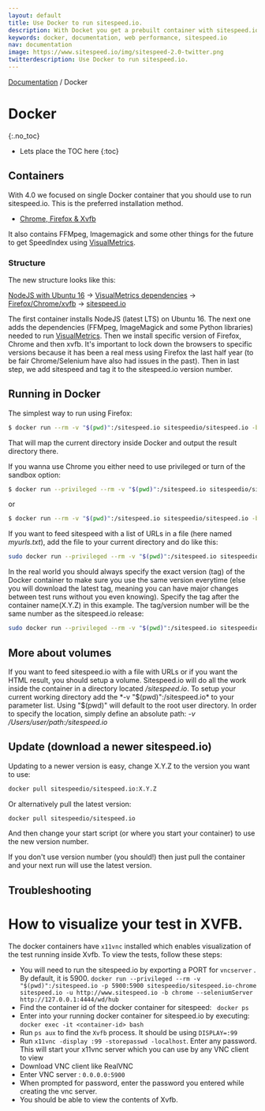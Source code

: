 ```yaml
---
layout: default
title: Use Docker to run sitespeed.io.
description: With Docket you get a prebuilt container with sitespeed.io, Firefox, Chrome and XVFB.
keywords: docker, documentation, web performance, sitespeed.io
nav: documentation
image: https://www.sitespeed.io/img/sitespeed-2.0-twitter.png
twitterdescription: Use Docker to run sitespeed.io.
---
```

[Documentation]({{site.baseurl}}/documentation/sitespeed.io/) / Docker

# Docker
{:.no_toc}

* Lets place the TOC here
{:toc}

## Containers
With 4.0 we focused on single Docker container that you should use to run sitespeed.io. This is the preferred installation method.

 * [Chrome, Firefox & Xvfb](https://hub.docker.com/r/sitespeedio/sitespeed.io/)

It also contains FFMpeg, Imagemagick and some other things for the future to get SpeedIndex using [VisualMetrics](https://github.com/WPO-Foundation/visualmetrics).

### Structure
The new structure looks like this:

[NodeJS with Ubuntu 16](https://github.com/sitespeedio/docker-node) -> [VisualMetrics dependencies](https://github.com/sitespeedio/docker-visualmetrics-deps) ->
[Firefox/Chrome/xvfb](https://github.com/sitespeedio/docker-browsers) -> [sitespeed.io](https://github.com/sitespeedio/sitespeed.io/blob/master/Dockerfile)

The first container installs NodeJS (latest LTS) on Ubuntu 16. The next one adds the dependencies (FFMpeg, ImageMagick and some Python libraries) needed to run [VisualMetrics](https://github.com/WPO-Foundation/visualmetrics). Then we install specific version of Firefox, Chrome and then xvfb. It's important to lock down the browsers to specific versions because it has been a real mess using Firefox the last half year (to be fair Chrome/Selenium have also had issues in the past). Then in last step, we add sitespeed and tag it to the sitespeed.io version number.

## Running in Docker
The simplest way to run using Firefox:

~~~ bash
$ docker run --rm -v "$(pwd)":/sitespeed.io sitespeedio/sitespeed.io -b firefox https://www.sitespeed.io/
~~~

That will map the current directory inside Docker and output the result directory there.

If you wanna use Chrome you either need to use privileged or turn of the sandbox option:

~~~ bash
$ docker run --privileged --rm -v "$(pwd)":/sitespeed.io sitespeedio/sitespeed.io -b chrome https://www.sitespeed.io/
~~~

or

~~~ bash
$ docker run --rm -v "$(pwd)":/sitespeed.io sitespeedio/sitespeed.io -b chrome --browsertime.chrome.args no-sandbox https://www.sitespeed.io/
~~~

If you want to feed sitespeed with a list of URLs in a file (here named *myurls.txt*), add the file to your current directory and do like this:

~~~ bash
sudo docker run --privileged --rm -v "$(pwd)":/sitespeed.io sitespeedio/sitespeed.io myurls.txt -b chrome
~~~

In the real world you should always specify the exact version (tag) of the Docker container to make sure you use the same version everytime (else you will download the latest tag, meaning you can have major changes between test runs without you even knowing). Specify the tag after the container name(X.Y.Z) in this example. The tag/version number will be the same number as the sitespeed.io release:

~~~ bash
sudo docker run --privileged --rm -v "$(pwd)":/sitespeed.io sitespeedio/sitespeed.io:X.Y.Z https://www.sitespeed.io/ -b chrome
~~~


## More about volumes

If you want to feed sitespeed.io with a file with URLs or if you want the HTML result, you should setup a volume. Sitespeed.io will do all the work inside the container in a directory located */sitespeed.io*. To setup your current working directory add the *-v "$(pwd)":/sitespeed.io* to your parameter list. Using "$(pwd)" will default to the root user directory. In order to specify the location, simply define an absolute path: *-v /Users/user/path:/sitespeed.io*


## Update (download a newer sitespeed.io)
Updating to a newer version is easy, change X.Y.Z to the version you want to use:

~~~ bash
docker pull sitespeedio/sitespeed.io:X.Y.Z
~~~

Or alternatively pull the latest version:

~~~ bash
docker pull sitespeedio/sitespeed.io
~~~

And then change your start script (or where you start your container) to use the new version number.

If you don't use version number (you should!) then just pull the container and your next run will use the latest version.

## Troubleshooting

# How to visualize your test in XVFB.
The docker containers have `x11vnc` installed which enables visualization of the test running inside Xvfb. To view the tests, follow these steps:

- You will need to run the sitespeed.io by exporting a PORT for `vncserver` . By default, it is 5900.
`docker run --privileged --rm -v "$(pwd)":/sitespeed.io -p 5900:5900 sitespeedio/sitespeed.io-chrome sitespeed.io -u http://www.sitespeed.io -b chrome --seleniumServer http://127.0.0.1:4444/wd/hub`
- Find the container id of the docker container for sitespeed:
 ` docker ps`
- Enter into your running docker container for sitespeed.io by executing:
 `docker exec -it <container-id> bash`
- Run `ps aux` to find the `Xvfb` process. It should be using `DISPLAY=:99`
- Run `x11vnc -display :99 -storepasswd -localhost`. Enter any password. This will start your x11vnc server which you can use by any VNC client to view
- Download VNC client like RealVNC
- Enter VNC server : `0.0.0.0:5900`
- When prompted for password, enter the password you entered while creating the vnc server.
- You should be able to view the contents of Xvfb.
